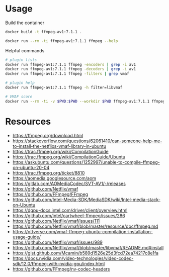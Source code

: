# Usage

Build the container

```bash
docker build -t ffmpeg-av1:7.1.1 .

docker run --rm -ti ffmpeg-av1:7.1.1 ffmpeg --help
```

Helpful commands

```bash
# plugin lists
docker run ffmpeg-av1:7.1.1 ffmpeg -encoders | grep -i av1
docker run ffmpeg-av1:7.1.1 ffmpeg -decoders | grep -i av1
docker run ffmpeg-av1:7.1.1 ffmpeg -filters | grep vmaf

# plugin help
docker run ffmpeg-av1:7.1.1 ffmpeg -h filter=libvmaf

# VMAF score
docker run --rm -ti -v $PWD:$PWD --workdir $PWD ffmpeg-av1:7.1.1 ffmpeg -i data/sample__240__libx264__aac__30s__video.mkv -i data/sample__240__libx264__aac__30s__video.mkv -lavfi libvmaf -f null -
```

# Resources

- https://ffmpeg.org/download.html
- https://stackoverflow.com/questions/62061410/can-someone-help-me-to-install-the-netflixs-vmaf-library-in-ubuntu
- https://trac.ffmpeg.org/wiki/CompilationGuide
- https://trac.ffmpeg.org/wiki/CompilationGuide/Ubuntu
- https://askubuntu.com/questions/1252997/unable-to-compile-ffmpeg-on-ubuntu-20-04
- https://trac.ffmpeg.org/ticket/8810
- https://aomedia.googlesource.com/aom
- https://gitlab.com/AOMediaCodec/SVT-AV1/-/releases
- https://github.com/Netflix/vmaf
- https://github.com/FFmpeg/FFmpeg
- https://github.com/Intel-Media-SDK/MediaSDK/wiki/Intel-media-stack-on-Ubuntu
- https://dgpu-docs.intel.com/driver/client/overview.html
- https://github.com/intel/cartwheel-ffmpeg/issues/286
- https://github.com/Netflix/vmaf/issues/111
- https://github.com/Netflix/vmaf/blob/master/resource/doc/ffmpeg.md
- https://ottverse.com/vmaf-ffmpeg-ubuntu-compilation-installation-usage-guide/
- https://github.com/Netflix/vmaf/issues/989
- https://github.com/Netflix/vmaf/blob/master/libvmaf/README.md#install
- https://gist.github.com/Mcamin/b589d1526e25d3fcd72ea74217c8e1fa
- https://docs.nvidia.com/video-technologies/video-codec-sdk/12.0/ffmpeg-with-nvidia-gpu/index.html
- https://github.com/FFmpeg/nv-codec-headers